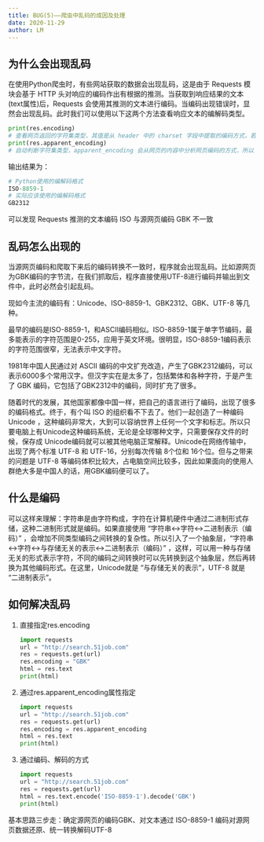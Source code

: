 ```yaml
---
title: BUG(5)——爬虫中乱码的成因及处理
date: 2020-11-29
author: LM
---
```


## 为什么会出现乱码

在使用Python爬虫时，有些网站获取的数据会出现乱码，这是由于 Requests 模块会基于 HTTP 头对响应的编码作出有根据的推测。当获取到响应结果的文本(text属性)后，Requests 会使用其推测的文本进行编码。当编码出现错误时，显然会出现乱码。此时我们可以使用以下这两个方法查看响应文本的编解码类型。

```python
print(res.encoding) 
# 查看网页返回的字符集类型，其值是从 header 中的 charset 字段中提取的编码方式，若 header 中没有 charset 字段则默认为 ISO-8859-1 编码模式，是默认使用的编码格式
print(res.apparent_encoding) 
# 自动判断字符集类型，apparent_encoding 会从网页的内容中分析网页编码的方式，所以 apparent_encoding 比 encoding 更加准确。当网页出现乱码时可以把 apparent_encoding 的编码格式赋值给 encoding。
```

输出结果为：

```python
# Python使用的编解码格式
ISO-8859-1
# 实际应该使用的编解码格式
GB2312
```

可以发现 Requests 推测的文本编码 ISO 与源网页编码 GBK 不一致

## 乱码怎么出现的

当源网页编码和爬取下来后的编码转换不一致时，程序就会出现乱码。比如源网页为GBK编码的字节流，在我们抓取后，程序直接使用UTF-8进行编码并输出到文件中，此时必然会引起乱码。

现如今主流的编码有：Unicode、ISO-8859-1、GBK2312、GBK、UTF-8 等几种。

最早的编码是ISO-8859-1，和ASCII编码相似。ISO-8859-1属于单字节编码，最多能表示的字符范围是0-255，应用于英文环境。很明显，ISO-8859-1编码表示的字符范围很窄，无法表示中文字符。

1981年中国人民通过对 ASCII 编码的中文扩充改造，产生了GBK2312编码，可以表示6000多个常用汉字。但汉字实在是太多了，包括繁体和各种字符，于是产生了 GBK 编码，它包括了GBK2312中的编码，同时扩充了很多。

随着时代的发展，其他国家都像中国一样，把自己的语言进行了编码，出现了很多的编码格式。终于，有个叫 ISO 的组织看不下去了。他们一起创造了一种编码Unicode ，这种编码非常大，大到可以容纳世界上任何一个文字和标志。所以只要电脑上有Unicode这种编码系统，无论是全球哪种文字，只需要保存文件的时候，保存成 Unicode编码就可以被其他电脑正常解释。Unicode在网络传输中，出现了两个标准 UTF-8 和 UTF-16，分别每次传输 8个位和 16个位。但与之带来的问题是 UTF-8 等编码体积比较大，占电脑空间比较多，因此如果面向的使用人群绝大多是中国人的话，用GBK编码便可以了。

## 什么是编码

可以这样来理解：字符串是由字符构成，字符在计算机硬件中通过二进制形式存储，这种二进制形式就是编码。如果直接使用 “字符串↔️字符↔️二进制表示（编码）” ，会增加不同类型编码之间转换的复杂性。所以引入了一个抽象层，“字符串↔️字符↔️与存储无关的表示↔️二进制表示（编码）” ，这样，可以用一种与存储无关的形式表示字符，不同的编码之间转换时可以先转换到这个抽象层，然后再转换为其他编码形式。在这里，Unicode就是 “与存储无关的表示”，UTF-8 就是 “二进制表示”。

## 如何解决乱码

1. 直接指定res.encoding

   ```python
   import requests
   url = "http://search.51job.com"
   res = requests.get(url)
   res.encoding = "GBK"
   html = res.text
   print(html)
   ```

2. 通过res.apparent_encoding属性指定

   ```python
   import requests
   url = "http://search.51job.com"
   res = requests.get(url)
   res.encoding = res.apparent_encoding
   html = res.text
   print(html)
   ```

3. 通过编码、解码的方式

   ```python
   import requests
   url = "http://search.51job.com"
   res = requests.get(url)
   html = res.text.encode('ISO-8859-1').decode('GBK')
   print(html)
   ```

基本思路三步走：确定源网页的编码GBK、对文本通过 ISO-8859-1 编码对源网页数据还原、统一转换解码UTF-8
